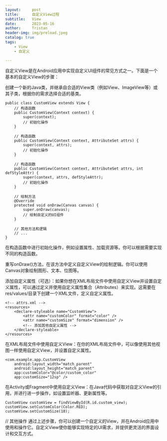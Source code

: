 ```yaml
---
layout:     post
title:      自定义View过程
subtitle:   View
date:       2023-05-16
author:     Tristan
header-img: img/preload.jpeg
catalog: true
tags:
    - View
    - 自定义

---
```



自定义View是在Android应用中实现自定义UI组件的常见方式之一。下面是一个基本的自定义View的步骤：

创建一个新的Java类，并继承自合适的View类（例如View、ImageView等）或其子类，根据你的需求选择合适的基类。
```
public class CustomView extends View {
    // 构造函数
    public CustomView(Context context) {
        super(context);
        // 初始化操作
    }
    
    // 构造函数
    public CustomView(Context context, AttributeSet attrs) {
        super(context, attrs);
        // 初始化操作
    }

    // 构造函数
    public CustomView(Context context, AttributeSet attrs, int defStyleAttr) {
        super(context, attrs, defStyleAttr);
        // 初始化操作
    }

    // 绘制方法
    @Override
    protected void onDraw(Canvas canvas) {
        super.onDraw(canvas);
        // 绘制自定义的UI组件
    }
    
    // 其他方法和逻辑
    // ...
}
```

在构造函数中进行初始化操作，例如设置属性、加载资源等。你可以根据需要实现不同的构造函数。

重写onDraw()方法，在该方法中定义自定义View的绘制逻辑。你可以使用Canvas对象绘制图形、文本、位图等。

添加自定义属性（可选）：如果你想在XML布局文件中使用自定义View并设置自定义属性，可以通过定义并使用自定义属性集合（Attributes）来实现。这需要在res/values/目录下创建一个XML文件，定义自定义属性。

```
<!-- attrs.xml -->
<resources>
    <declare-styleable name="CustomView">
        <attr name="customColor" format="color" />
        <attr name="customSize" format="dimension" />
        <!-- 添加其他自定义属性 -->
    </declare-styleable>
</resources>
```
在XML布局文件中使用自定义View：在你的XML布局文件中，可以像使用其他视图一样使用自定义View，并设置自定义属性。
```
<com.example.app.CustomView
    android:layout_width="match_parent"
    android:layout_height="match_parent"
    app:customColor="@color/custom_color"
    app:customSize="12sp" />
```
在Activity或Fragment中使用自定义View：在Java代码中获取对自定义View的引用，并进行进一步操作，如设置监听器、更新属性等。
```
CustomView customView = findViewById(R.id.custom_view);
customView.setCustomColor(Color.RED);
customView.setCustomSize(18);
```
// 其他操作
通过上述步骤，你可以创建一个自定义的View，并在Android应用中使用和操作它。自定义View使你能够实现特定的UI需求，并提供更灵活的界面设计和交互方式。
